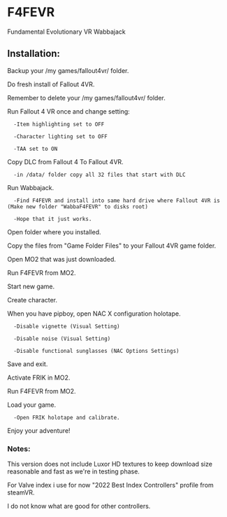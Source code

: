 # F4FEVR
Fundamental Evolutionary VR Wabbajack


## Installation:


Backup your /my games/fallout4vr/ folder.

Do fresh install of Fallout 4VR.

Remember to delete your /my games/fallout4vr/ folder.

Run Fallout 4 VR once and change setting:

```
  -Item highlighting set to OFF
  
  -Character lighting set to OFF
  
  -TAA set to ON
```

Copy DLC from Fallout 4 To Fallout 4VR.

```
  -in /data/ folder copy all 32 files that start with DLC
```

Run Wabbajack.

```
  -Find F4FEVR and install into same hard drive where Fallout 4VR is (Make new folder "WabbaF4FEVR" to disks root)
  
  -Hope that it just works.
```

Open folder where you installed.

Copy the files from "Game Folder Files" to your Fallout 4VR game folder.

Open MO2 that was just downloaded.

Run F4FEVR from MO2.


Start new game.

Create character.

When you have pipboy, open NAC X configuration holotape.
```
  -Disable vignette (Visual Setting)
  
  -Disable noise (Visual Setting)
  
  -Disable functional sunglasses (NAC Options Settings)
```

Save and exit.


Activate FRIK in MO2.

Run F4FEVR from MO2.

Load your game.

```
  -Open FRIK holotape and calibrate.
```

Enjoy your adventure!


### Notes:
This version does not include Luxor HD textures to keep download size reasonable and fast as we're in testing phase.

For Valve index i use for now "2022 Best Index Controllers" profile from steamVR.

I do not know what are good for other controllers.
